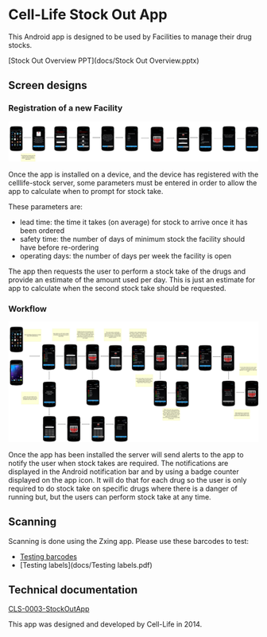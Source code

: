 # Cell-Life Stock Out App

This Android app is designed to be used by Facilities to manage their drug stocks.

[Stock Out Overview PPT](docs/Stock Out Overview.pptx)

## Screen designs

### Registration of a new Facility

![Facility Registration Screen design](docs/RegisteringTheApp.jpg)

Once the app is installed on a device, and the device has registered with the celllife-stock server, 
some parameters must be entered in order to allow the app to calculate when to prompt for stock take. 

These parameters are:
 - lead time: the time it takes (on average) for stock to arrive once it has been ordered
 - safety time: the number of days of minimum stock the facility should have before re-ordering
 - operating days: the number of days per week the facility is open
 
The app then requests the user to perform a stock take of the drugs and provide an estimate of 
the amount used per day. This is just an estimate for app to calculate when the second stock take
should be requested.

### Workflow

![General app workflow](docs/Stockout.jpg)

Once the app has been installed the server will send alerts to the app to notify the user when stock 
takes are required. The notifications are displayed in the Android notification bar and by 
using a badge counter displayed on the app icon. It will do that for each drug so the user is only required
to do stock take on specific drugs where there is a danger of running but, but the users can perform 
stock take at any time.

## Scanning

Scanning is done using the Zxing app. Please use these barcodes to test:

 - [Testing barcodes](docs/barcodes.pdf)
 - [Testing labels](docs/Testing labels.pdf)
 
## Technical documentation

[CLS-0003-StockOutApp](docs/CLS-0003-StockOutApp-260214-1323-14.pdf)

This app was designed and developed by Cell-Life in 2014. 